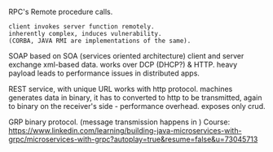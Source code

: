 RPC's 
    Remote procedure calls.
    
    client invokes server function remotely. 
    inherently complex, induces vulnerability. 
    (CORBA, JAVA RMI are implementations of the same).

SOAP
    based on SOA (services oriented architecture)
    client and server exchange xml-based data. 
    works over DCP (DHCP?) & HTTP. 
    heavy payload leads to performance issues in distributed apps.

REST
    service, with unique URL
    works with http protocol. 
    machines generates data in binary, it has to converted to http to be transmitted, again to binary on the receiver's side - performance overhead. 
    exposes only crud. 

GRP
    binary protocol. (message transmission happens in )
    Course: https://www.linkedin.com/learning/building-java-microservices-with-grpc/microservices-with-grpc?autoplay=true&resume=false&u=73045713
    